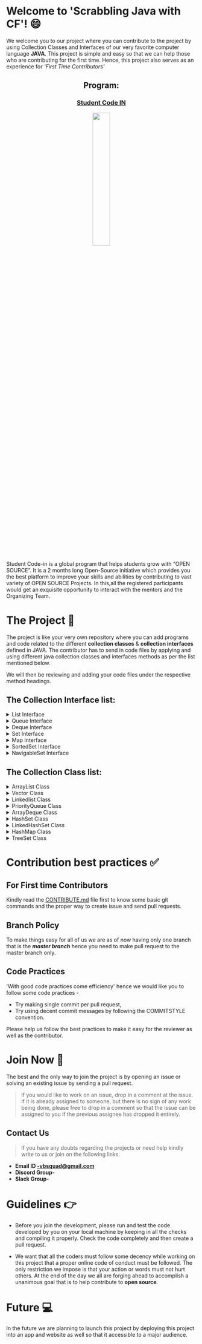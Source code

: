 # Welcome to 'Scrabbling Java with CF'! :smile:
We welcome you to our project where you can contribute to the project by using Collection Classes and Interfaces of our very favorite computer language **JAVA**. 
This project is simple and easy so that we can help those who are contributing for the first time. Hence, this project also serves as an experience for *'First Time Contributors'* 

<h2 align= "center"><b> Program: </b></h2>

<a href = "https://scodein.tech/"><h3 align= "center"><b> Student Code IN </b></h3></a> 

<p align="center"><img width=30% src="https://github.com/VBSquad/Scrabbling-Java-With-CF/blob/master/SCI%202020%20logo.JPG"></p>

Student Code-in is a global program that helps students grow with “OPEN SOURCE”. It is a 2 months long Open-Source initiative which provides you the best platform to improve your skills and abilities by contributing to vast variety of OPEN SOURCE Projects. In this,all the registered participants would get an exquisite opportunity to interact with the mentors and the Organizing Team. 



# The Project :open_file_folder:

The project is like your very own repository where you can add programs and code related to the different **collection classes** & **collection interfaces** defined in JAVA.  The contributor has to send in code files by applying and using different java collection classes and interfaces methods as per the list mentioned below. 

We will then be reviewing and adding your code files under the respective method headings. 

## The Collection Interface list:  
<details> 
 <summary> List Interface </summary > <br>

 - [void add(int index, E element)](https://github.com/VBSquad/Scrabbling-Java-With-CF/tree/master/Collection%20Interfaces/List%20Interface/ListVoidAddElementAtIndex)
 - [boolean add(E e)](https://github.com/VBSquad/Scrabbling-Java-With-CF/tree/master/Collection%20Interfaces/List%20Interface/boolean%20add(E%20e))
 - [boolean addAll(Collection<? extends E> c)](https://github.com/VBSquad/Scrabbling-Java-With-CF/tree/master/Collection%20Interfaces/List%20Interface/boolean%20addAll(Collection%20extends%20E%20c))
 - [boolean addAll(int index, Collection<? extends E> c)](https://github.com/VBSquad/Scrabbling-Java-With-CF/tree/master/Collection%20Interfaces/List%20Interface/boolean%20addAll(int%20index%2C%20Collection%20extends%20E%20c))
 - [void clear()](https://github.com/VBSquad/Scrabbling-Java-With-CF/tree/master/Collection%20Interfaces/List%20Interface/void%20clear())
 - [boolean equals(Object o)](https://github.com/VBSquad/Scrabbling-Java-With-CF/tree/master/Collection%20Interfaces/List%20Interface/ListBooleanEquals)
 - [int hashcode()](https://github.com/VBSquad/Scrabbling-Java-With-CF/tree/master/Collection%20Interfaces/List%20Interface/int%20hashcode())
 - [E get(int index)](https://github.com/VBSquad/Scrabbling-Java-With-CF/tree/master/Collection%20Interfaces/List%20Interface/ListGetIndexElement)
 - [boolean isEmpty()](https://github.com/VBSquad/Scrabbling-Java-With-CF/tree/master/Collection%20Interfaces/List%20Interface/boolean%20isEmpty())
 - [int lastIndexOf(Object o)](https://github.com/VBSquad/Scrabbling-Java-With-CF/tree/master/Collection%20Interfaces/List%20Interface/ListLastIndexOf)
 - [Object[]toArray()](https://github.com/VBSquad/Scrabbling-Java-With-CF/tree/master/Collection%20Interfaces/List%20Interface/Object%5B%5D%20toArray())
 - [<T> T[] toArray(T[] a)](https://github.com/VBSquad/Scrabbling-Java-With-CF/tree/master/Collection%20Interfaces/List%20Interface/T%5B%5D%20toArray(T%5B%5D%20a))
 - [boolean contains(Object o)](https://github.com/VBSquad/Scrabbling-Java-With-CF/tree/master/Collection%20Interfaces/List%20Interface/ListBooleanContainsObject)	
 - [boolean containsAll(Collection<?> c)](https://github.com/VBSquad/Scrabbling-Java-With-CF/tree/master/Collection%20Interfaces/List%20Interface/boolean%20containsAll(Collection%20c))
 - [int indexOf(Object o)](https://github.com/VBSquad/Scrabbling-Java-With-CF/tree/master/Collection%20Interfaces/List%20Interface/ListIntdexOfObjectFunc)
 - [E remove(int index)](https://github.com/VBSquad/Scrabbling-Java-With-CF/tree/master/Collection%20Interfaces/List%20Interface/ListRemoveElementFromIndexFunct)
 - [boolean remove(Object o)](https://github.com/VBSquad/Scrabbling-Java-With-CF/tree/master/Collection%20Interfaces/List%20Interface/boolean%20remove(Object%20o))
 - [boolean removeAll(Collection<?> c)](https://github.com/VBSquad/Scrabbling-Java-With-CF/tree/master/Collection%20Interfaces/List%20Interface/boolean%20removeAll(Collection%20c))
 - [void replaceAll(UnaryOperator<E> operator)](https://github.com/VBSquad/Scrabbling-Java-With-CF/tree/master/Collection%20Interfaces/List%20Interface/void%20replaceAll(UnaryOperator%20operator))
 - [void retainAll(Collection<?> c)](https://github.com/VBSquad/Scrabbling-Java-With-CF/tree/master/Collection%20Interfaces/List%20Interface/void%20retainAll(Collection%20c))
 - [E set(int index, E element)](https://github.com/VBSquad/Scrabbling-Java-With-CF/tree/master/Collection%20Interfaces/List%20Interface/ListSetIndexElement)
 - [void sort(Comparator<? super E> c)](https://github.com/VBSquad/Scrabbling-Java-With-CF/tree/master/Collection%20Interfaces/List%20Interface/void%20sort(Comparator%20super%20E%20c))
 - [Spliterator<E> spliterator()](https://github.com/VBSquad/Scrabbling-Java-With-CF/tree/master/Collection%20Interfaces/List%20Interface/SpliteratorSequentialIteration)
 - [List<E> subList(int fromIndex, int toIndex)](https://github.com/VBSquad/Scrabbling-Java-With-CF/tree/master/Collection%20Interfaces/List%20Interface/List%20subList(int%20fromIndex%2C%20int%20toIndex))
 - [int size()](https://github.com/VBSquad/Scrabbling-Java-With-CF/tree/master/Collection%20Interfaces/List%20Interface/intsize())
 </details>

<details> 
 <summary> Queue Interface  </summary > <br>

 - [boolean add(object)](https://github.com/VBSquad/Scrabbling-Java-With-CF/tree/master/Collection%20Interfaces/Queue%20Interface/Queue%20Add) 
 - [boolean offer(object)](https://github.com/VBSquad/Scrabbling-Java-With-CF/tree/master/Collection%20Interfaces/Queue%20Interface/Queue%20Offer)
 - [Object remove()](https://github.com/VBSquad/Scrabbling-Java-With-CF/tree/master/Collection%20Interfaces/Queue%20Interface/Queue%20Remove)
 - [Object poll()](https://github.com/VBSquad/Scrabbling-Java-With-CF/tree/master/Collection%20Interfaces/Queue%20Interface/Queue%20Poll)
 - [Object element()](https://github.com/VBSquad/Scrabbling-Java-With-CF/tree/master/Collection%20Interfaces/Queue%20Interface/Queue%20Element)
 - [Object peek()](https://github.com/VBSquad/Scrabbling-Java-With-CF/tree/master/Collection%20Interfaces/Queue%20Interface/Queue%20Peek)
</details>
 
<details>
 <summary> Deque Interface </summary> <br> 
 
- [boolean add(object)](https://github.com/VBSquad/Scrabbling-Java-With-CF/tree/master/Collection%20Interfaces/Deque%20Interface/boolean%20add(Object))
- [boolean offer(object)](https://github.com/VBSquad/Scrabbling-Java-With-CF/tree/master/Collection%20Interfaces/Deque%20Interface/boolean%20offer(Object))
- [Object remove()](https://github.com/VBSquad/Scrabbling-Java-With-CF/tree/master/Collection%20Interfaces/Deque%20Interface/Object%20remove())
- [Object poll()](https://github.com/VBSquad/Scrabbling-Java-With-CF/tree/master/Collection%20Interfaces/Deque%20Interface/Object%20poll())
- [Object element()](https://github.com/VBSquad/Scrabbling-Java-With-CF/tree/master/Collection%20Interfaces/Deque%20Interface/Object%20element())
- [Object peek()](https://github.com/VBSquad/Scrabbling-Java-With-CF/tree/master/Collection%20Interfaces/Deque%20Interface/Object%20peek())
</details>
 
<details> 
 <summary> Set Interface </summary> <br> 
 
 - [add()](https://github.com/VBSquad/Scrabbling-Java-With-CF/tree/master/Collection%20Interfaces/Set%20Interface/Set%20Add)
 - [addAll()](https://github.com/VBSquad/Scrabbling-Java-With-CF/tree/master/Collection%20Interfaces/Set%20Interface/Set%20AddAll) 
 - [iterator()](https://github.com/VBSquad/Scrabbling-Java-With-CF/tree/master/Collection%20Interfaces/Set%20Interface/Set%20Iterator)
 - [remove()](https://github.com/VBSquad/Scrabbling-Java-With-CF/tree/master/Collection%20Interfaces/Set%20Interface/Set%20Remove) 
 - [removeAll()](https://github.com/VBSquad/Scrabbling-Java-With-CF/tree/master/Collection%20Interfaces/Set%20Interface/Set%20Remove%20All) 
 - [retainAll()](https://github.com/VBSquad/Scrabbling-Java-With-CF/tree/master/Collection%20Interfaces/Set%20Interface/Set%20Retain%20all)
 - [clear()](https://github.com/VBSquad/Scrabbling-Java-With-CF/tree/master/Collection%20Interfaces/Set%20Interface/clear())
 - [size()](https://github.com/VBSquad/Scrabbling-Java-With-CF/tree/master/Collection%20Interfaces/Set%20Interface/size())
 - [toArray()](https://github.com/VBSquad/Scrabbling-Java-With-CF/tree/master/Collection%20Interfaces/Set%20Interface/toArray())
 - [contains()](https://github.com/VBSquad/Scrabbling-Java-With-CF/tree/master/Collection%20Interfaces/Set%20Interface/contains())
 - [containsAll()](https://github.com/VBSquad/Scrabbling-Java-With-CF/tree/master/Collection%20Interfaces/Set%20Interface/containsAll())
 - [hashCode()](https://github.com/VBSquad/Scrabbling-Java-With-CF/tree/master/Collection%20Interfaces/Set%20Interface/hashCode())
 </details>
 
<details> 
 <summary> Map Interface  </summary> <br> 
 
 - put(K, V)
 - putAll()
 - putIfAbsent(K, V) 
 - get(K)
 - getOrDefault(K, defaultValue)
 - containsKey(K)
 - containsValue(V)
 - replace(K, V) 
 - replace(K, oldValue, newValue)
 - remove(K)
 - remove(K, V)
 - keySet()
 - values()
 - entrySet() 
 </details>

<details> 
 <summary> SortedSet Interface </summary> <br>
 
 - comparator()
 - first()
 - last()
 - headSet(element)
 - tailSet(element)
 - subSet(element1, element2)
 </details> 
 
<details> 
 <summary> NavigableSet Interface </summary> </br>
 
 - descendingSet()
 - descendingIterator()
 - ceiling()
 - floor()
 - higher()
 - lower() 
 - pollFirst()
 - pollLast()
 </details>

## The Collection Class list:  

<details>
 <summary> ArrayList Class </summary> <br> 
 
 - boolean add(E e)
 - void add(int index, E element)
 - boolean addAll(Collection<? extends E> c)
 - boolean addAll(int index, Collection<? extends E> c)
 - void clear()
 - Object clone() 
 - boolean contains(Object o)
 - void ensureCapacity(int minCapacity)
 - E get(int index)
 - int indexOf(Object o)
 - boolean isEmpty()
 - int lastIndexOf(Object o)
 - E remove(int index)
 - boolean remove(Object o)
 - protected void removeRange(int fromIndex, int toIndex)
 - E set(int index, E element)
 - int size()
 - Object[] toArray()
 - <T> T[] toArray(T[] a)
 - void trimToSize()
</details> 

<details> 
 <summary> Vector Class  </summary> <br> 
 
 - void add(int index, Object element)
 - boolean add(Object o)
 - boolean addAll(Collection c)
 - boolean addAll(int index, Collection c)
 - void addElement(Object obj)
 - int capacity()
 - void clear()
 - Object clone()
 - boolean contains(Object elem)
 - boolean containsAll(Collection c)
 - void copyInto(Object[] anArray)
 - Object elementAt(int index)
 - Enumeration elements()
 - void ensureCapacity(int minCapacity)
 - boolean equals(Object o)
 - Object firstElement()
 - Object get(int index)
 - int hashCode()
 - int indexOf(Object elem)
 - int indexOf(Object elem, int index)
 - void insertElementAt(Object obj, int index)
 - boolean isEmpty()
 - Object lastElement()
 - int lastIndexOf(Object elem)
 - int lastIndexOf(Object elem, int index)
 - Object remove(int index)
 - boolean remove(Object o)
 - boolean removeAll(Collection c)
 - void removeAllElements()
 - boolean removeElement(Object obj)
 - void removeElementAt(int index)
 - protected void removeRange(int fromIndex, int toIndex)
 - boolean retainAll(Collection c)
 - Object set(int index, Object element)
 - void setElementAt(Object obj, int index)
 - void setSize(int newSize)
 - int size()
 - List subList(int fromIndex, int toIndex)
 - Object[] toArray()
 - Object[] toArray(Object[] a)
 - String toString()
 - void trimToSize()
 </details> 

<details> 
 <summary> Linkedlist Class  </summary> <br> 
 
 - void add(int index, Object element)
 - boolean add(Object o)
 - boolean addAll(Collection c)
 - boolean addAll(int index, Collection c)
 - void addFirst(Object o)
 - void addLast(Object o)
 - void clear()
 - Object clone()
 - boolean contains(Object o)
 - Object get(int index)
 - Object getFirst()
 - Object getLast()
 - int indexOf(Object o)
 - int lastIndexOf(Object o)
 - ListIterator listIterator(int index)
 - Object remove(int index)
 - boolean remove(Object o)
 - Object removeFirst()
 - Object removeLast()
 - Object set(int index, Object element)
 - int size()
 - Object[] toArray()
 - Object[] toArray(Object[] a)
</details>

<details> 
 <summary> PriorityQueue Class </summary> <br> 
 
 - boolean add(E e)
 - void clear()
 - Comparator<? super E> comparator()
 - boolean contains(Object o) 
 - Iterator<E> iterator() 
 - boolean offer(E e) 
 - E peek()
 - E poll()
 - boolean remove(Object o)
 - int size()
 - Object[] toArray()
 - <T> T[] toArray(T[] a)
 </details>
 
<details> 
 <summary> ArrayDeque Class </summary> <br> 
 
 - boolean add(E e)
 - void addFirst(E e)
 - void addLast(E e)
 - void clear()
 - ArrayDeque<E> clone()
 - boolean contains(Object o)
 - Iterator<E> descendingIterator()
 - E element()
 - E getFirst()
 - E getLast()
 - boolean isEmpty()
 - Iterator<E> iterator()
 - boolean offer(E e)
 - boolean offerFirst(E e)
 - boolean offerLast(E e)
 - E peek()
 - E peekFirst()
 - E peekLast()
 - E poll()
 - E pollFirst()
 - E pollLast()
 - E pop()
 - void push(E e)
 - E remove()
 - boolean remove(Object o)
 - E removeFirst()
 - boolean removeFirstOccurrence(Object o)
 - E removeLast()
 - boolean removeLastOccurrence(Object o)
 - int size()
 - object[] toArray()
 </details>

<details>
 <summary> HashSet Class  </summary> <br> 
 
 - boolean add(Object o)
 - void clear()
 - Object clone()
 - boolean contains(Object o)
 - boolean isEmpty()
 - Iterator iterator()
 -boolean remove(Object o)
 - int size()
 
 </details> 
 
 <details>
 <summary> LinkedHashSet Class </summary> <br>

- public boolean add(E e)
 - public void clear()
 - public boolean contains(Object o)
 - public boolean isEmpty()
 - public int size()
 - public Iterator<E> iterator()
 - public boolean remove(Object o)
 - public boolean removeAll(Collection<?> c)
`- public Object clone() 
- public Spliterator<E> spliterator()

 </details>

<details>
 <summary> HashMap Class </summary> <br> 

- void clear()
 - Object clone()
 - boolean containsKey(Object key)
 - boolean containsValue(Object value)
 - Set entrySet()
 - Object get(Object key)	
 - boolean isEmpty()
 - Set keySet()
 - Object put(Object key, Object value)
 - putAll(Map m)
 - Object remove(Object key)
 - int size()
 - Collection values()
</details> 

<details>
 <summary> TreeSet Class </summary> <br> 
 
 - void clear()
 - Object clone()
 - Comparator comparator()
 - boolean containsKey(Object key)
 - boolean containsValue(Object value)
 - Set entrySet()
 - Object firstKey()
 - Object get(Object key)
 - SortedMap headMap(Object toKey)
 - Set keySet()
 - Object lastKey()
 - Object put(Object key, Object value)
 - void putAll(Map map)
 - Object remove(Object key)
 - int size()
 - SortedMap subMap(Object fromKey, Object toKey)
 - SortedMap tailMap(Object fromKey)
 - Collection values()
 </details>



# Contribution best practices :white_check_mark:

## For First time Contributors 
Kindly read the [CONTRIBUTE.md](https://github.com/VBSquad/Scrabbling-Java-With-CF/blob/master/CONTRIBUTE.md) file first to know some basic git commands and the proper way to create issue and send pull requests. 

## Branch Policy 
To make things easy for all of us we are as of now having only one branch that is the ***master branch*** hence you need to make pull request to the master branch only. 

## Code Practices 
'With good code practices come efficiency' hence we would like you to follow some code practices -

- Try making single commit per pull request, 
- Try using decent commit messages by following the COMMITSTYLE convention. 

Please help us follow the best practices to make it easy for the reviewer as well as the contributor.



# Join Now :email:

The best and the only way to join the project is by opening an issue or solving an existing issue by sending a pull request. 
 > If you would like to work on an issue, drop in a comment at the issue. If it is already assigned to someone, but there is no sign of any work being done, please free to drop in a comment so that the issue can be assigned to you if the previous assignee has dropped it entirely.

## Contact Us 
> If you have any doubts regarding the projects or need help kindly write to us or join on the following links.
- **Email ID -vbsquad@gmail.com**  
- **Discord Group-**
- **Slack Group-**

# Guidelines :point_right:
- Before you join the development, please run and test the code developed by you on your local machine by keeping in all the checks and compiling it properly.  Check the code completely and then create a pull request.

- We want  that all the coders must follow some decency while working on this project that a proper online code of conduct must be followed. The only restriction we impose is that your action or words must not hurt others. At the end of the day we all are forging ahead to accomplish a unanimous goal that is to help contribute to **open source**. 

# Future :computer:
In the future we are planning to launch this project by deploying this project into an app and website as well so that it accessible to a major audience. 
